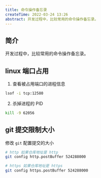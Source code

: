 ```yaml
---
title: 命令操作备忘录
createTime: 2022-03-24 13:26
abstract: 开发过程中，比较常用的命令操作备忘录。
---
```


## 简介

开发过程中，比较常用的命令操作备忘录。

## linux 端口占用

1. 查看被占用端口的进程信息

```bash
lsof -i tcp:12580
```

2. 杀掉进程的 PID

```bash
kill -9 62056
```

## git 提交限制大小

修改 `git` 配置提交的大小

```bash
# http 如果仓库地址是 http
git config http.postBuffer 524288000

# https 如果仓库地址是 https
git config https.postBuffer 524288000
```

